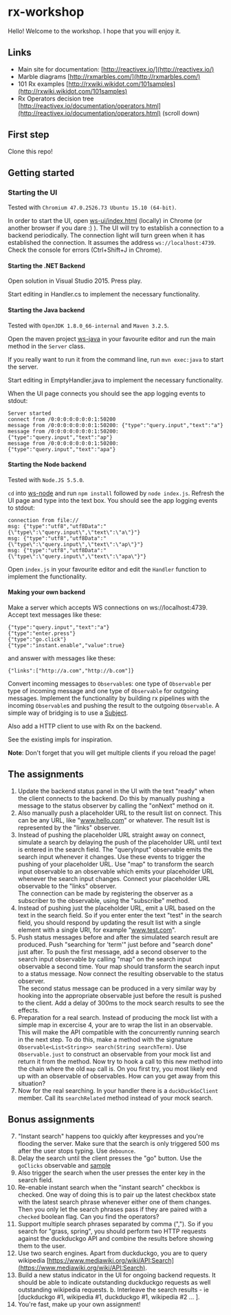 # rx-workshop

Hello!
Welcome to the workshop. I hope that you will enjoy it. 

## Links

* Main site for documentation: [http://reactivex.io/](http://reactivex.io/)
* Marble diagrams [http://rxmarbles.com/](http://rxmarbles.com/)
* 101 Rx examples [http://rxwiki.wikidot.com/101samples](http://rxwiki.wikidot.com/101samples)
* Rx Operators decision tree [http://reactivex.io/documentation/operators.html](http://reactivex.io/documentation/operators.html) (scroll down)

## First step
Clone this repo!

## Getting started

### Starting the UI
Tested with `Chromium 47.0.2526.73 Ubuntu 15.10 (64-bit)`.

In order to start the UI, open [ws-ui/index.html](ws-ui/index.html) (locally) in Chrome (or another browser if you dare :) ). 
The UI will try to establish a connection to a backend periodically. The connection light will turn green when it has established the connection.
 It assumes the address `ws://localhost:4739`. Check the console for errors (Ctrl+Shift+J in Chrome).

#### Starting the .NET Backend
Open solution in Visual Studio 2015. Press play.

Start editing in Handler.cs to implement the necessary functionality.

#### Starting the Java backend
Tested with `OpenJDK 1.8.0_66-internal` and `Maven 3.2.5`.

Open the maven project [ws-java](ws-java/) in your favourite editor and run the 
main method in the `Server` class.
 
If you really want to run it from the command line, run `mvn exec:java` to start the server.

Start editing in EmptyHandler.java to implement the necessary functionality.

When the UI page connects you should see the app logging events to stdout:

```
Server started
connect from /0:0:0:0:0:0:0:1:50200
message from /0:0:0:0:0:0:0:1:50200: {"type":"query.input","text":"a"}
message from /0:0:0:0:0:0:0:1:50200: {"type":"query.input","text":"ap"}
message from /0:0:0:0:0:0:0:1:50200: {"type":"query.input","text":"apa"}
```

#### Starting the Node backend
Tested with `Node.JS 5.5.0`.

`cd` into [ws-node](ws-node/) and run `npm install` followed by `node index.js`. Refresh the UI page and type into the text box.
You should see the app logging events to stdout:

```
connection from file://
msg: {"type":"utf8","utf8Data":"{\"type\":\"query.input\",\"text\":\"a\"}"}
msg: {"type":"utf8","utf8Data":"{\"type\":\"query.input\",\"text\":\"ap\"}"}
msg: {"type":"utf8","utf8Data":"{\"type\":\"query.input\",\"text\":\"apa\"}"}
```

Open `index.js` in your favourite editor and edit the `Handler` function to implement the functionality.

#### Making your own backend
Make a server which accepts WS connections on ws://localhost:4739. Accept text messages like these:
```
{"type":"query.input","text":"a"}
{"type":"enter.press"}
{"type":"go.click"}
{"type":"instant.enable","value":true}
```

and answer with messages like these:
```
{"links":["http://a.com","http://b.com"]}
```

Convert incoming messages to `Observable`s: one type of `Observable` per type of incoming message and one type of `Observable`
for outgoing messages. Implement the functionality by building rx pipelines with the incoming `Observable`s and pushing the result to
the outgoing `Observable`. A simple way of bridging is to use a [Subject](http://reactivex.io/documentation/subject.html). 

Also add a HTTP client to use with Rx on the backend.

See the existing impls for inspiration.

**Note**: Don't forget that you will get multiple clients if you reload the page!

## The assignments

1. Update the backend status panel in the UI with the text "ready" when the client connects to the backend. 
   Do this by manually pushing a message to the status observer by calling the "onNext" method on it.
2. Also manually push a placeholder URL to the result list on connect. This can be any URL, like "www.hello.com" or whatever.
   The result list is represented by the "links" observer.
3. Instead of pushing the placeholder URL straight away on connect, simulate a search by delaying the push of the 
   placeholder URL until text is entered in the search field. The "queryInput" observable emits the search input whenever it changes. 
   Use these events to trigger the pushing of your placeholder URL. 
   Use "map" to transform the search input observable to an observable which emits your placeholder URL whenever the search input changes.
   Connect your placeholder URL observable to the "links" observer.  
   The connection can be made by registering the observer as a subscriber to the observable, using the "subscribe" method.
4. Instead of pushing just the placeholder URL, emit a URL based on the text in the search field. So if you enter enter the text "test" in the search field, 
    you should respond by updating the result list with a single element with a single URI, for example "www.test.com".
5. Push status messages before and after the simulated search result are produced. 
   Push "searching for 'term'" just before and "search done" just after. To push the 
   first message, add a second observer to the search input observable by calling "map" on the search input observable a second time.
   Your map should transform the search input to a status message. Now connect the resulting observable to the status observer.  
   The second status message can be produced in a very similar way by hooking into the appropriate observable just before the result is pushed to the client.
   Add a delay of 300ms to the mock search results to see the effects.
6. Preparation for a real search. Instead of producing the mock list with a simple map in excercise 4,
   your are to wrap the list in an observable. This will make the API compatible with the concurrently running search in the next step.
   To do this, make a method with the signature `Observable<List<String>> search(String searchTerm)`.
   Use `Observable.just` to construct an observable from your mock list and return
   it from the method. Now try to hook a call to this new method into the chain where the old `map` call is. On you first try, you most likely end up
   with an observable of observables. How can you get away from this situation?   
6. Now for the real searching. In your handler there is a `duckDuckGoClient` member. Call its `searchRelated` method instead of your mock search. 

## Bonus assignments

7. "Instant search" happens too quickly after keypresses and you're flooding the server. Make sure that the search is only triggered 500 ms after the user stops typing. Use `debounce`.    
8. Delay the search until the client presses the "go" button. Use the `goClicks` observable and [sample](http://reactivex.io/RxJava/javadoc/rx/Observable.html#sample(rx.Observable))
9. Also trigger the search when the user presses the enter key in the search field.
10. Re-enable instant search when the "instant search" checkbox is checked. One way of doing this is to pair up the latest checkbox state with the latest search phrase whenever either one of them changes. 
   Then you only let the search phrases pass if they are paired with a `checked` boolean flag. Can you find the operators?
11. Support multiple search phrases separated by comma (","). So if you search for "grass, spring", you should perform two HTTP requests against the duckduckgo API and combine the results before showing them to the user.
12. Use two search engines. Apart from duckduckgo, you are to query wikipedia [https://www.mediawiki.org/wiki/API:Search](https://www.mediawiki.org/wiki/API:Search).
13. Build a new status indicator in the UI for ongoing backend requests. It should be able to indicate outstanding duckduckgo requests as well outstanding wikipedia requests.
    b. Interleave the search results - ie [duckduckgo #1, wikipedia #1, duckduckgo #1, wikipedia #2 ... ].
14. You're fast, make up your own assignment!
